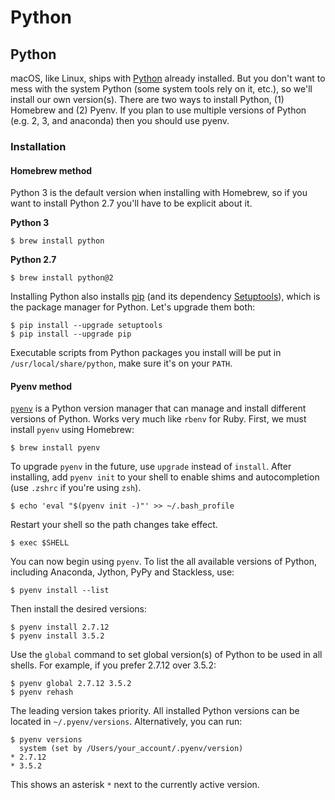 # Python

## Python <a id="python"></a>

macOS, like Linux, ships with [Python](https://python.org/) already installed. But you don't want to mess with the system Python \(some system tools rely on it, etc.\), so we'll install our own version\(s\). There are two ways to install Python, \(1\) Homebrew and \(2\) Pyenv. If you plan to use multiple versions of Python \(e.g. 2, 3, and anaconda\) then you should use pyenv.

### Installation <a id="installation"></a>

#### Homebrew method <a id="homebrew-method"></a>

Python 3 is the default version when installing with Homebrew, so if you want to install Python 2.7 you'll have to be explicit about it.

**Python 3**

```text
$ brew install python
```

**Python 2.7**

```text
$ brew install python@2
```

Installing Python also installs [pip](https://pypi.org/project/setuptools/) \(and its dependency [Setuptools](https://pypi.python.org/pypi/setuptools)\), which is the package manager for Python. Let's upgrade them both:

```text
$ pip install --upgrade setuptools
$ pip install --upgrade pip
```

Executable scripts from Python packages you install will be put in `/usr/local/share/python`, make sure it's on your `PATH`.

#### Pyenv method <a id="pyenv-method"></a>

[`pyenv`](https://github.com/yyuu/pyenv) is a Python version manager that can manage and install different versions of Python. Works very much like `rbenv` for Ruby. First, we must install `pyenv` using Homebrew:

```text
$ brew install pyenv
```

To upgrade `pyenv` in the future, use `upgrade` instead of `install`. After installing, add `pyenv init` to your shell to enable shims and autocompletion \(use `.zshrc` if you're using `zsh`\).

```text
$ echo 'eval "$(pyenv init -)"' >> ~/.bash_profile
```

Restart your shell so the path changes take effect.

```text
$ exec $SHELL
```

You can now begin using `pyenv`. To list the all available versions of Python, including Anaconda, Jython, PyPy and Stackless, use:

```text
$ pyenv install --list
```

Then install the desired versions:

```text
$ pyenv install 2.7.12
$ pyenv install 3.5.2
```

Use the `global` command to set global version\(s\) of Python to be used in all shells. For example, if you prefer 2.7.12 over 3.5.2:

```text
$ pyenv global 2.7.12 3.5.2
$ pyenv rehash
```

The leading version takes priority. All installed Python versions can be located in `~/.pyenv/versions`. Alternatively, you can run:

```text
$ pyenv versions
  system (set by /Users/your_account/.pyenv/version)
* 2.7.12
* 3.5.2
```

This shows an asterisk `*` next to the currently active version.  


